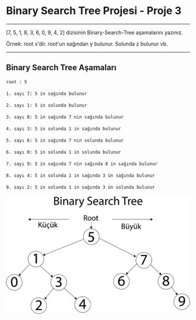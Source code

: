 # Binary Search Tree Projesi - Proje 3


***
[7, 5, 1, 8, 3, 6, 0, 9, 4, 2] dizisinin Binary-Search-Tree aşamalarını yazınız.

Örnek: root x'dir. root'un sağından y bulunur. Solunda z bulunur vb.
***

## Binary Search Tree Aşamaları

```
root : 5

1. sayı 7: 5 in sağında bulunur

2. sayı 1: 5 in solunda bulunur

3. sayı 8: 5 in sağında 7 nin sağında bulunur

4. sayı 3: 5 in solunda 1 in sağında bulunur

5. sayı 6: 5 in sağında 7 nin solunda bulunur

6. sayı 0: 5 in solunda 1 in solunda bulunur

7. sayı 9: 5 in sağında 7 nin sağında 8 in sağında bulunur

8. sayı 4: 5 in solunda 1 in sağında 3 ün sağında bulunur

9. sayı 2: 5 in solunda 1 in sağında 3 ün solunda bulunur
``` 

![Binary Search Tree](https://github.com/ozanbawer/kodluyoruzilkrepo/blob/master/images/BinarySearchTree.png)
